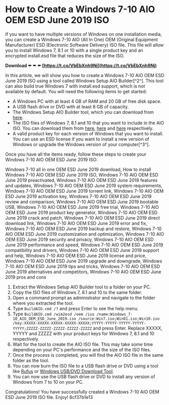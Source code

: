 
 
# How to Create a Windows 7-10 AIO OEM ESD June 2019 ISO
 
If you want to have multiple versions of Windows on one installation media, you can create a Windows 7-10 AIO (All In One) OEM (Original Equipment Manufacturer) ESD (Electronic Software Delivery) ISO file. This file will allow you to install Windows 7, 8.1 or 10 with a single product key and an encrypted install.esd file that reduces the size of the ISO.
 
**Download ✒ ✒ ✒ [https://t.co/VbEbXnh9Nj](https://t.co/VbEbXnh9Nj)**


 
In this article, we will show you how to create a Windows 7-10 AIO OEM ESD June 2019 ISO using a tool called Windows Setup AIO Builder[^2^]. This tool can also build true Windows 7 with install.esd support, which is not available by default. You will need the following items to get started:
 
- A Windows PC with at least 4 GB of RAM and 20 GB of free disk space.
- A USB flash drive or DVD with at least 8 GB of capacity.
- The Windows Setup AIO Builder tool, which you can download from [here](https://www.ntlite.com/community/index.php?threads/tool-windows-setup-aio-builder-for-7-10-with-install-wim-install-esd.1667/).
- The ISO files of Windows 7, 8.1 and 10 that you want to include in the AIO ISO. You can download them from [here](https://www.microsoft.com/en-us/software-download/windows7), [here](https://www.microsoft.com/en-us/software-download/windows8ISO) and [here](https://www.microsoft.com/en-us/software-download/windows10ISO) respectively.
- A valid product key for each version of Windows that you want to install. You can use an ESD license if you want to install a new version of Windows or upgrade the Windows version of your computer[^3^].

Once you have all the items ready, follow these steps to create your Windows 7-10 AIO OEM ESD June 2019 ISO:
 
Windows 7-10 all in one OEM ESD June 2019 download,  How to install Windows 7-10 AIO OEM ESD June 2019 ISO,  Windows 7-10 AIO OEM ESD June 2019 preactivated,  Windows 7-10 AIO OEM ESD June 2019 features and updates,  Windows 7-10 AIO OEM ESD June 2019 system requirements,  Windows 7-10 AIO OEM ESD June 2019 torrent link,  Windows 7-10 AIO OEM ESD June 2019 activation key,  Windows 7-10 AIO OEM ESD June 2019 review and comparison,  Windows 7-10 AIO OEM ESD June 2019 bootable USB,  Windows 7-10 AIO OEM ESD June 2019 free trial,  Windows 7-10 AIO OEM ESD June 2019 product key generator,  Windows 7-10 AIO OEM ESD June 2019 crack and patch,  Windows 7-10 AIO OEM ESD June 2019 direct download link,  Windows 7-10 AIO OEM ESD June 2019 error and fix,  Windows 7-10 AIO OEM ESD June 2019 backup and restore,  Windows 7-10 AIO OEM ESD June 2019 customization and optimization,  Windows 7-10 AIO OEM ESD June 2019 security and privacy,  Windows 7-10 AIO OEM ESD June 2019 performance and speed,  Windows 7-10 AIO OEM ESD June 2019 compatibility and drivers,  Windows 7-10 AIO OEM ESD June 2019 support and help,  Windows 7-10 AIO OEM ESD June 2019 license and price,  Windows 7-10 AIO OEM ESD June 2019 upgrade and downgrade,  Windows 7-10 AIO OEM ESD June 2019 tips and tricks,  Windows 7-10 AIO OEM ESD June 2019 alternatives and competitors,  Windows 7-10 AIO OEM ESD June 2019 pros and cons

1. Extract the Windows Setup AIO Builder tool to a folder on your PC.
2. Copy the ISO files of Windows 7, 8.1 and 10 to the same folder.
3. Open a command prompt as administrator and navigate to the folder where you extracted the tool.
4. Type `BuildAIO.cmd /?` and press Enter to see the help menu.
5. Type `BuildAIO.cmd /wim2esd /oem /iso /name:Windows_7-10_AIO_OEM_ESD_June_2019.iso /source:Win7.iso;Win81.iso;Win10.iso /key:XXXXX-XXXXX-XXXXX-XXXXX-XXXXX;YYYYY-YYYYY-YYYYY-YYYYY-YYYYY;ZZZZZ-ZZZZZ-ZZZZZ-ZZZZZ-ZZZZZ` and press Enter. Replace XXXXX, YYYYY and ZZZZZ with your product keys for Windows 7, 8.1 and 10 respectively.
6. Wait for the tool to create the AIO ISO file. This may take some time depending on your PC's performance and the size of the ISO files.
7. Once the process is completed, you will find the AIO ISO file in the same folder as the tool.
8. You can now burn the ISO file to a USB flash drive or DVD using a tool like [Rufus](https://rufus.ie/) or [Windows USB/DVD Download Tool](https://www.microsoft.com/en-us/download/windows-usb-dvd-download-tool).
9. You can now use the USB flash drive or DVD to install any version of Windows from 7 to 10 on your PC.

Congratulations! You have successfully created a Windows 7-10 AIO OEM ESD June 2019 ISO file. Enjoy!
 8cf37b1e13
 
